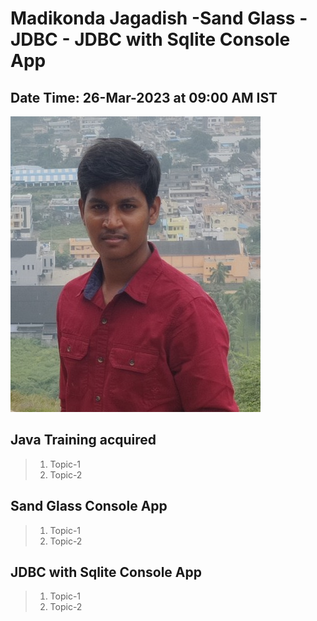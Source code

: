 # Madikonda Jagadish -Sand Glass - JDBC - JDBC with Sqlite Console App

## Date Time: 26-Mar-2023 at 09:00 AM IST

![Jagadish Madikonda |120x120](./Documentation/Images/mjr.jpg)

## Java Training acquired

> 1. Topic-1
> 1. Topic-2

## Sand Glass Console App

> 1. Topic-1
> 1. Topic-2

## JDBC with Sqlite Console App

> 1. Topic-1
> 1. Topic-2
